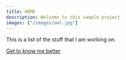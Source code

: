 ```yaml
---
title: HOME
description: Welcome to this sample project
images: ["/images/owl.jpg"]
---
```


This is a list of the stuff that I am working on.

[Get to know me better](/about "Get to know me better")